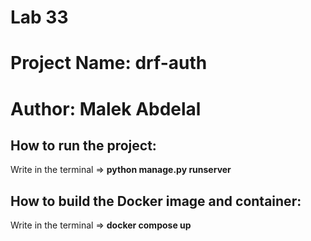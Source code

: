 # Lab 33

# Project Name: drf-auth

# Author: Malek Abdelal

## How to run the project:

Write in the terminal => **python manage.py runserver**

## How to build the Docker image and container:

Write in the terminal => **docker compose up**
